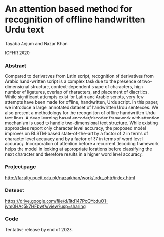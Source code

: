 # An attention based method for recognition of offline handwritten Urdu text
Tayaba Anjum and Nazar Khan

ICFHR 2020

### Abstract
Compared to derivatives from Latin script, recognition of derivatives from Arabic hand-written script is a complex task due to the presence of two-dimensional structure, context-dependent shape of characters, high number of ligatures, overlap of characters, and placement of diacritics. While significant attempts exist for Latin and Arabic scripts, very few attempts have been made for offline, handwritten, Urdu script. In this paper, we introduce a large, annotated dataset of handwritten Urdu sentences. We also present a methodology for the recognition of offline handwritten Urdu text lines. A deep learning based encoder/decoder framework with attention mechanism is used to handle two-dimensional text structure. While existing approaches report only character level accuracy, the proposed model improves on BLSTM-based state-of-the-art by a factor of 2 in terms of character level accuracy and by a factor of 37 in terms of word level accuracy. Incorporation of attention before a recurrent decoding framework helps the model in looking at appropriate locations before classifying the next character and therefore results in a higher word level accuracy.

### Project page
http://faculty.pucit.edu.pk/nazarkhan/work/urdu_ohtr/index.html

### Dataset
https://drive.google.com/file/d/1itd147PcQYpduO1-jvm0HAq5k7HFbwfV/view?usp=sharing

### Code
Tentative release by end of 2023. 
